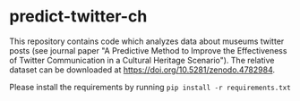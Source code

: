 # predict-twitter-ch
This repository contains code which analyzes data about museums twitter posts (see journal paper "A Predictive Method to Improve the Effectiveness
of Twitter Communication in a Cultural Heritage Scenario").
The relative dataset can be downloaded at https://doi.org/10.5281/zenodo.4782984.

Please install the requirements by running `pip install -r requirements.txt`

